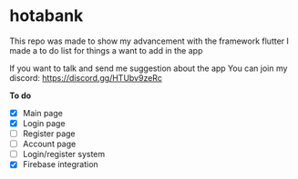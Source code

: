 # hotabank

This repo was made to show my advancement with the framework flutter
I made a to do list for things a want to add in the app

If you want to talk and send me suggestion about the app
You can join my discord:
https://discord.gg/HTUbv9zeRc

**To do**

- [x] Main page
- [x] Login page
- [ ] Register page
- [ ] Account page
- [ ] Login/register system
- [x] Firebase integration 
